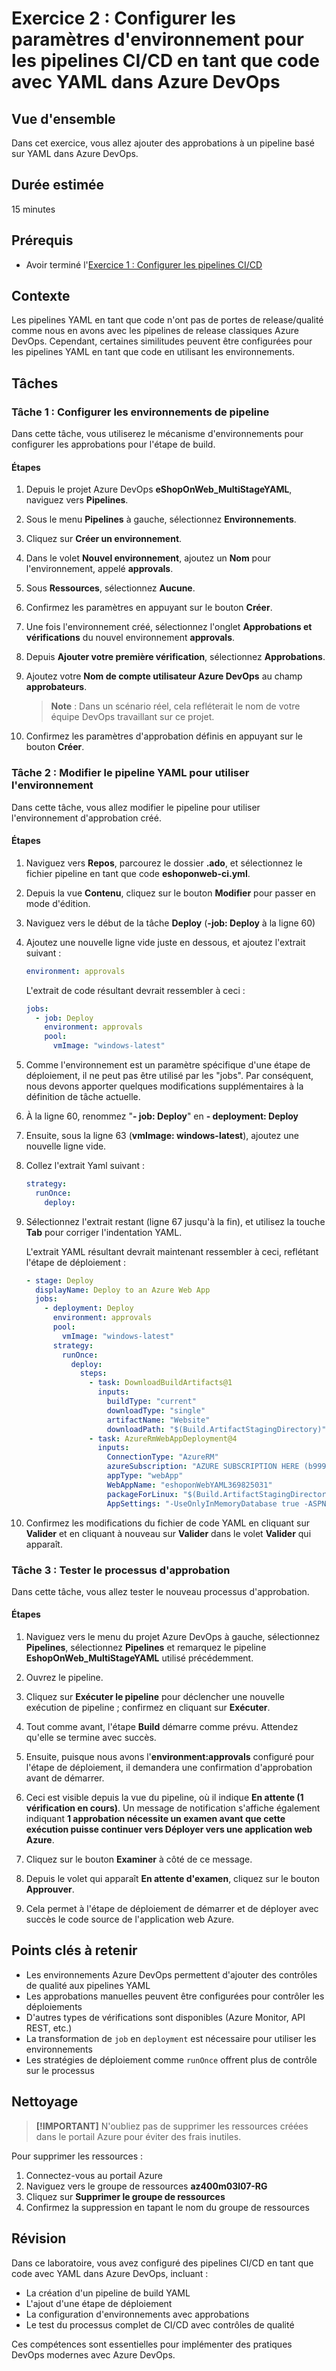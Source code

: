 # Exercice 2 : Configurer les paramètres d'environnement pour les pipelines CI/CD en tant que code avec YAML dans Azure DevOps

## Vue d'ensemble
Dans cet exercice, vous allez ajouter des approbations à un pipeline basé sur YAML dans Azure DevOps.

## Durée estimée
15 minutes

## Prérequis
- Avoir terminé l'[Exercice 1 : Configurer les pipelines CI/CD](./exercice_1_pipelines_cicd.md)

## Contexte
Les pipelines YAML en tant que code n'ont pas de portes de release/qualité comme nous en avons avec les pipelines de release classiques Azure DevOps. Cependant, certaines similitudes peuvent être configurées pour les pipelines YAML en tant que code en utilisant les environnements.

## Tâches

### Tâche 1 : Configurer les environnements de pipeline

Dans cette tâche, vous utiliserez le mécanisme d'environnements pour configurer les approbations pour l'étape de build.

#### Étapes

1.  Depuis le projet Azure DevOps **eShopOnWeb\_MultiStageYAML**, naviguez vers **Pipelines**.

2.  Sous le menu **Pipelines** à gauche, sélectionnez **Environnements**.

3.  Cliquez sur **Créer un environnement**.

4.  Dans le volet **Nouvel environnement**, ajoutez un **Nom** pour l'environnement, appelé **approvals**.

5.  Sous **Ressources**, sélectionnez **Aucune**.

6.  Confirmez les paramètres en appuyant sur le bouton **Créer**.

7.  Une fois l'environnement créé, sélectionnez l'onglet **Approbations et vérifications** du nouvel environnement **approvals**.

8.  Depuis **Ajouter votre première vérification**, sélectionnez **Approbations**.

9.  Ajoutez votre **Nom de compte utilisateur Azure DevOps** au champ **approbateurs**.
    
    > **Note** : Dans un scénario réel, cela refléterait le nom de votre équipe DevOps travaillant sur ce projet.

10. Confirmez les paramètres d'approbation définis en appuyant sur le bouton **Créer**.

### Tâche 2 : Modifier le pipeline YAML pour utiliser l'environnement

Dans cette tâche, vous allez modifier le pipeline pour utiliser l'environnement d'approbation créé.

#### Étapes

1.  Naviguez vers **Repos**, parcourez le dossier **.ado**, et sélectionnez le fichier pipeline en tant que code **eshoponweb-ci.yml**.

2.  Depuis la vue **Contenu**, cliquez sur le bouton **Modifier** pour passer en mode d'édition.

3.  Naviguez vers le début de la tâche **Deploy** (**-job: Deploy** à la ligne 60)

4.  Ajoutez une nouvelle ligne vide juste en dessous, et ajoutez l'extrait suivant :
    
    ```yaml
    environment: approvals
    ```
    
    L'extrait de code résultant devrait ressembler à ceci :
    
    ```yaml
    jobs:
      - job: Deploy
        environment: approvals
        pool:
          vmImage: "windows-latest"
    ```

5.  Comme l'environnement est un paramètre spécifique d'une étape de déploiement, il ne peut pas être utilisé par les "jobs". Par conséquent, nous devons apporter quelques modifications supplémentaires à la définition de tâche actuelle.

6.  À la ligne 60, renommez "**- job: Deploy**" en **- deployment: Deploy**

7.  Ensuite, sous la ligne 63 (**vmImage: windows-latest**), ajoutez une nouvelle ligne vide.

8.  Collez l'extrait Yaml suivant :
    
    ```yaml
    strategy:
      runOnce:
        deploy:
    ```

9.  Sélectionnez l'extrait restant (ligne 67 jusqu'à la fin), et utilisez la touche **Tab** pour corriger l'indentation YAML.
    
    L'extrait YAML résultant devrait maintenant ressembler à ceci, reflétant l'étape de déploiement :
    
    ```yaml
    - stage: Deploy
      displayName: Deploy to an Azure Web App
      jobs:
        - deployment: Deploy
          environment: approvals
          pool:
            vmImage: "windows-latest"
          strategy:
            runOnce:
              deploy:
                steps:
                  - task: DownloadBuildArtifacts@1
                    inputs:
                      buildType: "current"
                      downloadType: "single"
                      artifactName: "Website"
                      downloadPath: "$(Build.ArtifactStagingDirectory)"
                  - task: AzureRmWebAppDeployment@4
                    inputs:
                      ConnectionType: "AzureRM"
                      azureSubscription: "AZURE SUBSCRIPTION HERE (b999999abc-1234-987a-a1e0-27fb2ea7f9f4)"
                      appType: "webApp"
                      WebAppName: "eshoponWebYAML369825031"
                      packageForLinux: "$(Build.ArtifactStagingDirectory)/**/Web.zip"
                      AppSettings: "-UseOnlyInMemoryDatabase true -ASPNETCORE_ENVIRONMENT Development"
    ```

10. Confirmez les modifications du fichier de code YAML en cliquant sur **Valider** et en cliquant à nouveau sur **Valider** dans le volet **Valider** qui apparaît.

### Tâche 3 : Tester le processus d'approbation

Dans cette tâche, vous allez tester le nouveau processus d'approbation.

#### Étapes

1.  Naviguez vers le menu du projet Azure DevOps à gauche, sélectionnez **Pipelines**, sélectionnez **Pipelines** et remarquez le pipeline **EshopOnWeb\_MultiStageYAML** utilisé précédemment.

2.  Ouvrez le pipeline.

3.  Cliquez sur **Exécuter le pipeline** pour déclencher une nouvelle exécution de pipeline ; confirmez en cliquant sur **Exécuter**.

4.  Tout comme avant, l'étape **Build** démarre comme prévu. Attendez qu'elle se termine avec succès.

5.  Ensuite, puisque nous avons l'**environment:approvals** configuré pour l'étape de déploiement, il demandera une confirmation d'approbation avant de démarrer.

6.  Ceci est visible depuis la vue du pipeline, où il indique **En attente (1 vérification en cours)**. Un message de notification s'affiche également indiquant **1 approbation nécessite un examen avant que cette exécution puisse continuer vers Déployer vers une application web Azure**.

7.  Cliquez sur le bouton **Examiner** à côté de ce message.

8.  Depuis le volet qui apparaît **En attente d'examen**, cliquez sur le bouton **Approuver**.

9.  Cela permet à l'étape de déploiement de démarrer et de déployer avec succès le code source de l'application web Azure.

## Points clés à retenir

- Les environnements Azure DevOps permettent d'ajouter des contrôles de qualité aux pipelines YAML
- Les approbations manuelles peuvent être configurées pour contrôler les déploiements
- D'autres types de vérifications sont disponibles (Azure Monitor, API REST, etc.)
- La transformation de `job` en `deployment` est nécessaire pour utiliser les environnements
- Les stratégies de déploiement comme `runOnce` offrent plus de contrôle sur le processus

## Nettoyage

> **[!IMPORTANT]** N'oubliez pas de supprimer les ressources créées dans le portail Azure pour éviter des frais inutiles.

Pour supprimer les ressources :

1. Connectez-vous au portail Azure
2. Naviguez vers le groupe de ressources **az400m03l07-RG**
3. Cliquez sur **Supprimer le groupe de ressources**
4. Confirmez la suppression en tapant le nom du groupe de ressources

## Révision

Dans ce laboratoire, vous avez configuré des pipelines CI/CD en tant que code avec YAML dans Azure DevOps, incluant :

- La création d'un pipeline de build YAML
- L'ajout d'une étape de déploiement
- La configuration d'environnements avec approbations
- Le test du processus complet de CI/CD avec contrôles de qualité

Ces compétences sont essentielles pour implémenter des pratiques DevOps modernes avec Azure DevOps.

